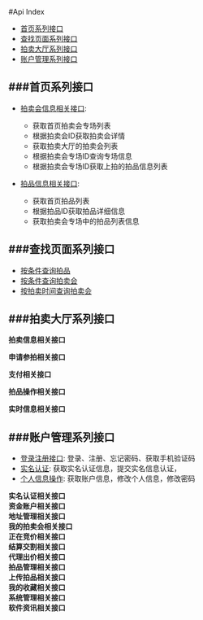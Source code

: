 #Api Index

- [首页系列接口](#first)
- [查找页面系列接口](#search)
- [拍卖大厅系列接口](#hall)
- [账户管理系列接口](#account)


###<a name="first" >首页系列接口</a>
---
- [拍卖会信息相关接口](首页/拍卖会信息相关接口.md): 
	- 获取首页拍卖会专场列表
	- 根据拍卖会ID获取拍卖会详情
	- 获取拍卖大厅的拍卖会列表
	- 根据拍卖会专场ID查询专场信息
	- 根据拍卖会专场ID获取上拍的拍品信息列表
	
- [拍品信息相关接口](首页/拍品信息相关接口.md): 
	- 获取首页拍品列表
	- 根据拍品ID获取拍品详细信息
	- 获取拍卖会专场中的拍品列表信息

###<a name="search" >查找页面系列接口</a>
---
- [按条件查询拍品](查询/按条件查询拍品.md)
- [按条件查询拍卖会](查询/按条件查询拍卖会.md)
- [按拍卖时间查询拍卖会](查询/按拍卖时间查询拍卖会.md)

###<a name="hall" >拍卖大厅系列接口</a>
---
**拍卖信息相关接口**  

**申请参拍相关接口**  

**支付相关接口** 
  
**拍品操作相关接口**  
 
**实时信息相关接口**  


###<a name="account" >账户管理系列接口</a>
---

- [登录注册接口](我/登录注册.md): 登录、注册、忘记密码、获取手机验证码
- [实名认证](我/实名认证.md): 获取实名认证信息，提交实名信息认证，
- [个人信息操作](我/个人信息操作.md): 获取账户信息，修改个人信息，修改密码

**实名认证相关接口**  
**资金账户相关接口**  
**地址管理相关接口**  
**我的拍卖会相关接口**  
**正在竞价相关接口**  
**结算交割相关接口**  
**代理出价相关接口**  
**拍品管理相关接口**  
**上传拍品相关接口**  
**我的收藏相关接口**  
**系统管理相关接口**  
**软件资讯相关接口**  